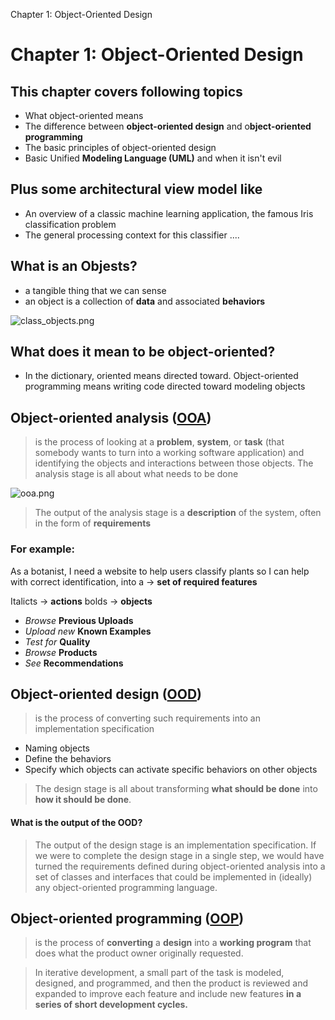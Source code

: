 Chapter 1: Object-Oriented Design

# Chapter 1: Object-Oriented Design

## This chapter covers following topics
-  What object-oriented means
- The difference between **object-oriented design** and o**bject-oriented
programming**
-  The basic principles of object-oriented design
-  Basic Unified **Modeling Language (UML)** and when it isn't evil

## Plus some architectural view model like

-  An overview of a classic machine learning application, the famous Iris
classification problem
- The general processing context for this classifier
....
## What is an Objests?
- a tangible thing that we can sense
- an object is a collection of **data** and associated **behaviors**


![class_objects.png](resources/a2161853ce8f465f8a4ee38640a85fb0.png)

## What does it mean to be object-oriented?
- In the dictionary, oriented means directed toward. Object-oriented programming means writing code directed toward modeling objects

## Object-oriented analysis ([OOA](https://en.wikipedia.org/wiki/Object-oriented_analysis_and_design))
> is the process of looking at a **problem**, **system**,
or **task** (that somebody wants to turn into a working software application) and
identifying the objects and interactions between those objects. The analysis stage is
all about what needs to be done


![ooa.png](resources/ea0d5d8418604950a3b18167331b39de.png)

> The output of the analysis stage is a **description** of the system, often in the form
of **requirements**

### For example:
  As a botanist, I need a website to help users classify plants so I can help with correct identification, into a -> **set of required features**
  
  Italicts -> **actions**
  bolds -> **objects**
  
- *Browse* **Previous Uploads**
- *Upload new* **Known Examples**
- *Test for* **Quality**
- *Browse* **Products**
- *See* **Recommendations**

## Object-oriented design ([OOD](https://en.wikipedia.org/wiki/Object-oriented_design))
> is the process of converting such requirements into an implementation specification
- Naming objects
- Define the behaviors
- Specify which objects can activate specific behaviors on other objects
> The design stage is all about transforming **what should be done**
into **how it should be done**.

#### What is the output of the OOD?
> The output of the design stage is an implementation specification. If we were to
complete the design stage in a single step, we would have turned the requirements
defined during object-oriented analysis into a set of classes and interfaces that could
be implemented in (ideally) any object-oriented programming language.

## Object-oriented programming ([OOP](https://en.wikipedia.org/wiki/Object-oriented_programming))
> is the process of **converting** a **design** into a **working program** that does what the product owner originally requested.

> In iterative development, a small part of the task is modeled, designed, and
programmed, and then the product is reviewed and expanded to improve each
feature and include new features **in a series of short development cycles.**
